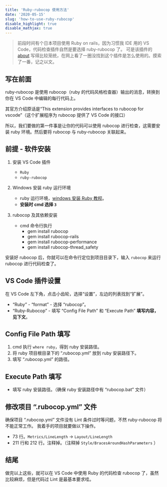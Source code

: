 ```yaml
---
title: 'Ruby-rubocop 使用方法'
date: '2020-05-15'
slug: 'how-to-use-ruby-rubocop'
disable_highlight: true
disable_mathjax: true
---
```


> 前段时间有个日本项目使用 Ruby on rails，因为习惯我 IDE 用的 VS Code，代码检查插件自然是要选择 ruby-rubocop 了。
> 可是该插件的 [about](https://marketplace.visualstudio.com/items?itemName=misogi.ruby-rubocop) 写得比较笼统，在网上看了一圈没找到这个插件是怎么使用的。摸索了一番，记之以文。

## 写在前面

ruby-rubocop 是使用 rubocop（ruby 的代码风格检查器）输出的消息，转换到你在 VS Code 中编辑的每行代码上。

其官方介绍原话是“This extension provides interfaces to rubocop for vscode”（这个扩展程序为 rubocop 提供了 VS Code 的接口）

所以，我们要做的第一件事是让你的代码可以使用 rubocop 进行检查，这需要安装 ruby 环境。然后要将 rubocop 与 ruby-rubocop 关联起来。

## 前提 - 软件安装

1. 安装 VS Code 插件

   - `Ruby`
   - `ruby-rubocop`

2. Windows 安装 ruby 运行环境

   - ruby 运行环境，[windows 安装 Ruby 教程](https://jingyan.baidu.com/article/5553fa827b5d7d65a23934ba.html)。
   - **安装时 cmd 选择 `3`**

3. rubocop 及其依赖安装

   - cmd 命令行执行
     - gem install rubocop
     - gem install rubocop-rails
     - gem install rubocop-performance
     - gem install rubocop-thread_safety

安装好 rubocop 后，你就可以在命令行定位到项目目录下，输入 `rubocop` 来运行 rubocop 进行代码检查了。

## VS Code 插件设置

在 VS Code 左下角，点击小齿轮，选择“设置”，左边的列表找到“扩展”。

- “Ruby” - “format” - 选择 “rubocop”。  
- “Ruby-Rubocop” - 填写 “Config File Path” 和 “Execute Path” **填写内容，见下文**。

## Config File Path 填写

1. cmd 执行 `where ruby`，得到 ruby 安装路径。  
2. 将 ruby 项目根目录下的 “.rubocop.yml” 放到 ruby 安装路径下。
3. 填写 “.rubocop.yml” 的路径。

## Execute Path 填写

- 填写 ruby 安装路径。（确保 ruby 安装路径中有 “rubocop.bat” 文件）
  
## 修改项目 “.rubocop.yml” 文件

确保项目 “.rubocop.yml” 文件没有 Lint 条件过时等问题，不然 ruby-rubocop 将不能正常工作。
我着手的项目就要做以下操作。

- 73 行。`Metrics/LineLength` -> `Layout/LineLength`
- 211 行和 212 行。注释掉。（注释掉 `Style/BracesAroundHashParameters` ）

## 结尾

做完以上这些，就可以在 VS Code 中使用 Ruby 的代码检查 rubocop 了，虽然比较麻烦，但是代码过 Lint 是最基本要求哇。
